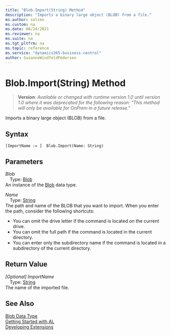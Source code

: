 ```yaml
---
title: "Blob.Import(String) Method"
description: "Imports a binary large object (BLOB) from a file."
ms.author: solsen
ms.custom: na
ms.date: 08/24/2021
ms.reviewer: na
ms.suite: na
ms.tgt_pltfrm: na
ms.topic: reference
ms.service: "dynamics365-business-central"
author: SusanneWindfeldPedersen
---
```

[//]: # (START>DO_NOT_EDIT)
[//]: # (IMPORTANT:Do not edit any of the content between here and the END>DO_NOT_EDIT.)
[//]: # (Any modifications should be made in the .xml files in the ModernDev repo.)
# Blob.Import(String) Method
> **Version**: _Available or changed with runtime version 1.0 until version 1.0 where it was deprecated for the following reason: "This method will only be available for OnPrem in a future release."_

Imports a binary large object (BLOB) from a file.


## Syntax
```AL
[ImportName := ]  Blob.Import(Name: String)
```
## Parameters
*Blob*  
&emsp;Type: [Blob](blob-data-type.md)  
An instance of the [Blob](blob-data-type.md) data type.  

*Name*  
&emsp;Type: [String](../string/string-data-type.md)  
The path and name of the BLOB that you want to import. When you enter the path, consider the following shortcuts:
-   You can omit the drive letter if the command is located on the current drive.
-   You can omit the full path if the command is located in the current directory.
-   You can enter only the subdirectory name if the command is located in a subdirectory of the current directory.
      


## Return Value
*[Optional] ImportName*  
&emsp;Type: [String](../string/string-data-type.md)  
The name of the imported file.


[//]: # (IMPORTANT: END>DO_NOT_EDIT)
## See Also
[Blob Data Type](blob-data-type.md)  
[Getting Started with AL](../../devenv-get-started.md)  
[Developing Extensions](../../devenv-dev-overview.md)